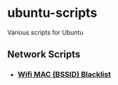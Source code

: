 # ubuntu-scripts
Various scripts for Ubuntu

## Network Scripts
- ### [Wifi MAC (BSSID) Blacklist](network)
